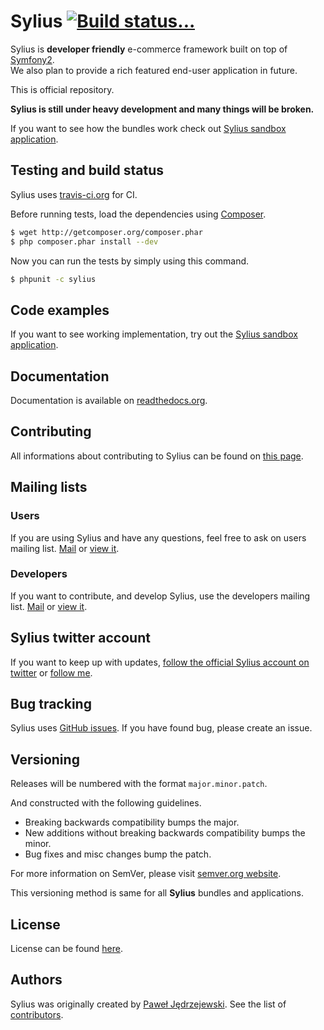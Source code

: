 Sylius [![Build status...](https://secure.travis-ci.org/Sylius/Sylius.png)](http://travis-ci.org/Sylius/Sylius)
======

Sylius is **developer friendly** e-commerce framework built on top of [Symfony2](http://symfony.com).  
We also plan to provide a rich featured end-user application in future.

This is official repository.

**Sylius is still under heavy development and many things will be broken.**

If you want to see how the bundles work check out [Sylius sandbox application](http://github.com/Sylius/Sylius-Sandbox).

Testing and build status
------------------------

Sylius uses [travis-ci.org](http://travis-ci.org/Sylius/Sylius) for CI.

Before running tests, load the dependencies using [Composer](http://packagist.org).

``` bash
$ wget http://getcomposer.org/composer.phar
$ php composer.phar install --dev
```

Now you can run the tests by simply using this command.

``` bash
$ phpunit -c sylius
```

Code examples
-------------

If you want to see working implementation, try out the [Sylius sandbox application](http://github.com/Sylius/Sylius-Sandbox).

Documentation
-------------

Documentation is available on [readthedocs.org](http://sylius.readthedocs.org).

Contributing
------------

All informations about contributing to Sylius can be found on [this page](http://sylius.readthedocs.org/en/latest/contributing/index.html).

Mailing lists
-------------

### Users

If you are using Sylius and have any questions, feel free to ask on users mailing list.
[Mail](mailto:sylius@googlegroups.com) or [view it](http://groups.google.com/group/sylius).

### Developers

If you want to contribute, and develop Sylius, use the developers mailing list.
[Mail](mailto:sylius-dev@googlegroups.com) or [view it](http://groups.google.com/group/sylius-dev).

Sylius twitter account
----------------------

If you want to keep up with updates, [follow the official Sylius account on twitter](http://twitter.com/_Sylius)
or [follow me](http://twitter.com/pjedrzejewski).

Bug tracking
------------

Sylius uses [GitHub issues](https://github.com/Sylius/Sylius/issues).
If you have found bug, please create an issue.

Versioning
----------

Releases will be numbered with the format `major.minor.patch`.

And constructed with the following guidelines.

* Breaking backwards compatibility bumps the major.
* New additions without breaking backwards compatibility bumps the minor.
* Bug fixes and misc changes bump the patch.

For more information on SemVer, please visit [semver.org website](http://semver.org/).

This versioning method is same for all **Sylius** bundles and applications.

License
-------

License can be found [here](https://github.com/Sylius/master/LICENSE).

Authors
-------

Sylius was originally created by [Paweł Jędrzejewski](http://pjedrzejewski.com).
See the list of [contributors](https://github.com/Sylius/Sylius/contributors).

